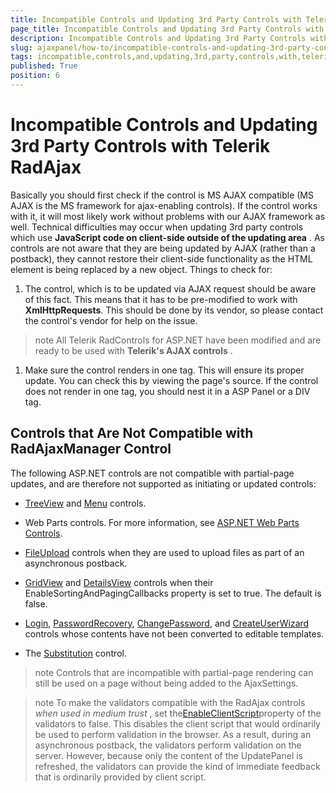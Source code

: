 ```yaml
---
title: Incompatible Controls and Updating 3rd Party Controls with Telerik RadAjax
page_title: Incompatible Controls and Updating 3rd Party Controls with Telerik RadAjax | RadAjax for ASP.NET AJAX Documentation
description: Incompatible Controls and Updating 3rd Party Controls with Telerik RadAjax
slug: ajaxpanel/how-to/incompatible-controls-and-updating-3rd-party-controls-with-telerik-radajax
tags: incompatible,controls,and,updating,3rd,party,controls,with,telerik,radajax
published: True
position: 6
---
```


# Incompatible Controls and Updating 3rd Party Controls with Telerik RadAjax



Basically you should first check if the control is MS AJAX compatible (MS AJAX is the MS framework for ajax-enabling controls). If the control works with it, it will most likely work without problems with our AJAX framework as well. Technical difficulties may occur when updating 3rd party controls which use **JavaScript code on client-side outside of the updating area** . As controls are not aware that they are being updated by AJAX (rather than a postback), they cannot restore their client-side functionality as the HTML element is being replaced by a new object. Things to check for:

1. The control, which is to be updated via AJAX request should be aware of this fact. This means that it has to be pre-modified to work with **XmlHttpRequests**. This should be done by its vendor, so please contact the control's vendor for help on the issue.

>note All Telerik RadControls for ASP.NET have been modified and are ready to be used with **Telerik's AJAX controls** .
>


1. Make sure the control renders in one tag. This will ensure its proper update. You can check this by viewing the page's source. If the control does not render in one tag, you should nest it in a ASP Panel or a DIV tag.

## Controls that Are Not Compatible with RadAjaxManager Control

The following ASP.NET controls are not compatible with partial-page updates, and are therefore not supported as initiating or updated controls:

* [TreeView](https://msdn2.microsoft.com/en-us/k5c13faz) and [Menu](https://msdn2.microsoft.com/en-us/07b8w058) controls.

* Web Parts controls. For more information, see [ASP.NET Web Parts Controls](https://msdn2.microsoft.com/en-us/library/ab78a66e-9feb-4391-b3c3-8c07555e2308).

* [FileUpload](https://msdn2.microsoft.com/en-us/ysf0192b) controls when they are used to upload files as part of an asynchronous postback.

* [GridView](https://msdn2.microsoft.com/en-us/4w7ya1ts) and [DetailsView](https://msdn2.microsoft.com/en-us/7z482d0y) controls when their EnableSortingAndPagingCallbacks property is set to true. The default is false.

* [Login](https://msdn2.microsoft.com/en-us/t863ehhh), [PasswordRecovery](https://msdn2.microsoft.com/en-us/t92zy5x0), [ChangePassword](https://msdn2.microsoft.com/en-us/s1xhe282), and [CreateUserWizard](https://msdn2.microsoft.com/en-us/6s8b6814) controls whose contents have not been converted to editable templates.

* The [Substitution](https://msdn2.microsoft.com/en-us/9ze89as6) control.

>note Controls that are incompatible with partial-page rendering can still be used on a page without being added to the AjaxSettings.
>




>note To make the validators compatible with the RadAjax controls *when used in medium trust* , set the[EnableClientScript](https://msdn2.microsoft.com/en-us/7t054e90)property of the validators to false. This disables the client script that would ordinarily be used to perform validation in the browser. As a result, during an asynchronous postback, the validators perform validation on the server. However, because only the content of the UpdatePanel is refreshed, the validators can provide the kind of immediate feedback that is ordinarily provided by client script.
>

